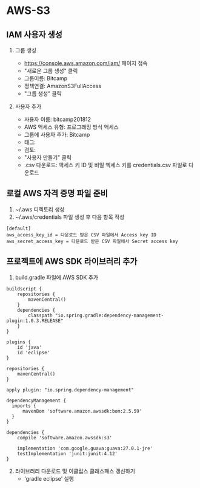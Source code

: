 # AWS-S3 

## IAM 사용자 생성 

1) 그룹 생성
   - https://console.aws.amazon.com/iam/ 페이지 접속
   - "새로운 그룹 생성" 클릭
   - 그룹이름: Bitcamp
   - 정책연결: AmazonS3FullAccess
   - "그룹 생성" 클릭
   
2) 사용자 추가
   - 사용자 이름: bitcamp201812
   - AWS 액세스 유형: 프로그래밍 방식 액세스
   - 그룹에 사용자 추가: Bitcamp
   - 태그:
   - 검토:
   - "사용자 만들기" 클릭
   - .csv 다운로드: 액세스 키 ID 및 비밀 엑세스 키를 credentials.csv 파일로 다운로드

## 로컬 AWS 자격 증명 파일 준비

1) ~/.aws 디렉토리 생성
2) ~/.aws/credentials 파일 생성 후 다음 항목 작성
```
[default]
aws_access_key_id = 다운로드 받은 CSV 파일에서 Access key ID
aws_secret_access_key = 다운로드 받은 CSV 파일에서 Secret access key
```

## 프로젝트에 AWS SDK 라이브러리 추가

1) build.gradle 파일에 AWS SDK 추가
```
buildscript {
    repositories {
        mavenCentral()
    }
    dependencies {
        classpath "io.spring.gradle:dependency-management-plugin:1.0.3.RELEASE"
    }
}

plugins {
    id 'java'
    id 'eclipse'
}

repositories {
    mavenCentral()
}

apply plugin: "io.spring.dependency-management"

dependencyManagement {
  imports {
      mavenBom 'software.amazon.awssdk:bom:2.5.59'
  }
}

dependencies {
    compile 'software.amazon.awssdk:s3'
    
    implementation 'com.google.guava:guava:27.0.1-jre'
    testImplementation 'junit:junit:4.12'
}
```

2) 라이브러리 다운로드 및 이클립스 클래스패스 갱신하기
   - 'gradle eclipse' 실행


 









